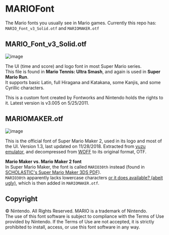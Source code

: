 # MARIOFont
The Mario fonts you usually see in Mario games. Currently this repo has: `MARIO_Font_v3_Solid.otf` and `MARIOMAKER.otf`

## MARIO_Font_v3_Solid.otf
![image](https://i.imgur.com/Gn4b1H9.png)

The UI (time and score) and logo font in most Super Mario series.  
This file is found in **Mario Tennis: Ultra Smash**, and again is used in **Super Mario Run**.  
It supports basic Latin, full Hiragana and Katakana, some Kanjis, and some Cyrillic characters.

This is a custom font created by Fontworks and Nintendo holds the rights to it. Latest version is v3.005 on 5/25/2011.

## MARIOMAKER.otf
![image](https://i.imgur.com/X3wnM0K.png)

This is the official font of Super Mario Maker 2, used in its logo and most of the UI. Version 1.3, last updated on 11/28/2018. Extracted from [yuzu emulator](https://github.com/yuzu-emu/yuzu), and decompressed from [WOFF](https://en.wikipedia.org/wiki/Web_Open_Font_Format) to its original format, OTF.

**Mario Maker vs. Mario Maker 2 font**  
In Super Mario Maker, the font is called `MARIO30th` instead (found in [SCHOLASTIC's Super Mario Maker 3DS PDF](http://www.scholastic.com/nintendo/gamedesign/pdfs/fullteacherguide.pdf)).  
`MARIO30th` apparently lacks lowercase characters [or it does available? (abeit ugly)](https://youtu.be/_9W_y8IlNro?t=400), which is then added in `MARIOMAKER.otf`.

## Copyright
© Nintendo. All Rights Reserved. MARIO is a trademark of Nintendo.  
The use of this font software is subject to compliance with the Terms of Use provided by Nintendo. If the Terms of Use are not accepted, it is strictly prohibited to install, access, or use this font software in any way.
